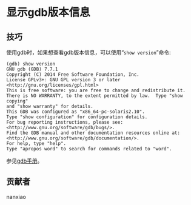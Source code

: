 # 显示gdb版本信息


## 技巧
使用gdb时，如果想查看gdb版本信息，可以使用“`show version`”命令:  

	(gdb) show version
	GNU gdb (GDB) 7.7.1
	Copyright (C) 2014 Free Software Foundation, Inc.
	License GPLv3+: GNU GPL version 3 or later <http://gnu.org/licenses/gpl.html>
	This is free software: you are free to change and redistribute it.
	There is NO WARRANTY, to the extent permitted by law.  Type "show copying"
	and "show warranty" for details.
	This GDB was configured as "x86_64-pc-solaris2.10".
	Type "show configuration" for configuration details.
	For bug reporting instructions, please see:
	<http://www.gnu.org/software/gdb/bugs/>.
	Find the GDB manual and other documentation resources online at:
	<http://www.gnu.org/software/gdb/documentation/>.
	For help, type "help".
	Type "apropos word" to search for commands related to "word".

参见[gdb手册](https://sourceware.org/gdb/onlinedocs/gdb/Help.html#index-GDB-version-number)。

## 贡献者

nanxiao

